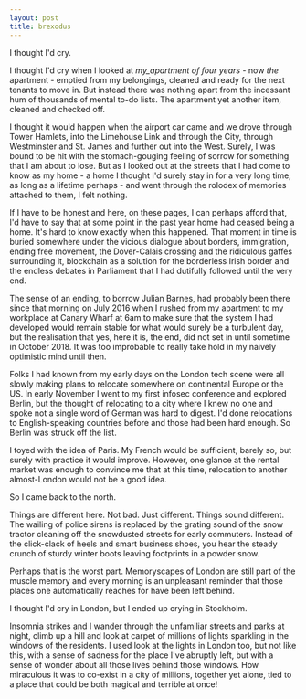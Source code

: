 ```yaml
---
layout: post
title: brexodus
---
```


I thought I'd cry. 


I thought I'd cry when I looked at _my_apartment of four years_ -  now _the_ apartment - emptied from my belongings, cleaned
and ready for the next tenants to move in. But instead there was nothing apart from the incessant hum of thousands of mental to-do lists. The apartment yet another item, cleaned and checked off. 

I thought it would happen when the airport car came and we drove through Tower Hamlets, into the Limehouse Link and through the City, through Westminster and St. James and further out into the West. Surely, I was bound to be hit with the stomach-gouging feeling of sorrow for something that I am about to lose. But as I looked out at the streets that I had come to know as my home - a home I thought I'd surely stay in for a very long time, as long as a lifetime perhaps - and went through the rolodex of memories attached to them, I felt nothing. 

If I have to be honest and here, on these pages, I can perhaps afford that, I'd have to say that at some point in the past year home had ceased being a home. It's hard to know exactly when this happened. That moment in time is buried somewhere under the vicious dialogue about borders, immigration, ending free movement, the Dover-Calais crossing and the ridiculous gaffes surrounding it, blockchain as a solution for the borderless Irish border and the endless debates in Parliament that I had dutifully followed until the very end.

The sense of an ending, to borrow Julian Barnes, had probably been there since that morning on July 2016 when I rushed from my apartment to my workplace at Canary Wharf at 6am to make sure that the system I had developed would remain stable for what would surely be a turbulent day, but the realisation that yes, here it is, the end, did not set in until sometime in October 2018. It was too improbable to really take hold in my naively optimistic mind until then. 

Folks I had known from my early days on the London tech scene were all slowly making plans to relocate somewhere on continental Europe or the US. In early November I went to my first infosec conference and explored Berlin, but the thought of relocating to a city where I knew no one and spoke not a single word of German was hard to digest. I'd done relocations to English-speaking countries before and those had been hard enough. So Berlin was struck off the list.

I toyed with the idea of Paris. My French would be sufficient, barely so, but surely with practice it would improve. However, one glance at the rental market was enough to convince me that at this time, relocation to another almost-London would not be a good idea.

So I came back to the north. 

Things are different here. Not bad. Just different. Things sound different. The wailing of police sirens is replaced by the grating sound of the snow tractor cleaning off the snowdusted streets for early commuters. Instead of the click-clack of heels and smart business shoes, you hear the steady crunch of sturdy winter boots leaving footprints in a powder snow.

Perhaps that is the worst part. Memoryscapes of London are still part of the muscle memory and every morning is an unpleasant reminder that those places one automatically reaches for have been left behind. 

I thought I'd cry in London, but I ended up crying in Stockholm. 

Insomnia strikes and I wander through the unfamiliar streets and parks at night, climb up a hill and look at carpet of millions of lights sparkling in the windows of the residents.  I used look at the lights in London too, but not like this, with a sense of sadness for the place I've abruptly left, but with a sense of wonder about all those lives behind those windows. How miraculous it was to co-exist in a city of millions, together yet alone, tied to a place that could be both magical and terrible at once!

